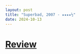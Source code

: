 ```yaml
---
layout: post
title: "Superbad, 2007 - ★★★★½"
date: 2024-10-13
---
```


# [Review](https://letterboxd.com/pavlesap/film/superbad/)

